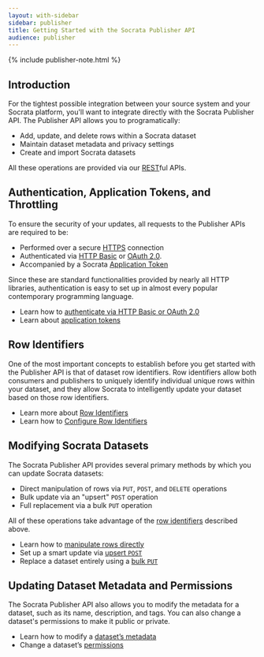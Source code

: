 ```yaml
---
layout: with-sidebar
sidebar: publisher
title: Getting Started with the Socrata Publisher API
audience: publisher
---
```


<!-- open("data", O_CREAT|O_RDWR); -->

{% include publisher-note.html %}

## Introduction

For the tightest possible integration between your source system and your Socrata platform, you'll want to integrate directly with the Socrata Publisher API. The Publisher API allows you to programatically:

- Add, update, and delete rows within a Socrata dataset
- Maintain dataset metadata and privacy settings
- Create and import Socrata datasets

All these operations are provided via our [REST](https://en.wikipedia.org/wiki/Representational_state_transfer)ful APIs. 

## Authentication, Application Tokens, and Throttling

To ensure the security of your updates, all requests to the Publisher APIs are required to be:

- Performed over a secure [HTTPS](http://en.wikipedia.org/wiki/Https) connection
- Authenticated via [HTTP Basic](https://en.wikipedia.org/wiki/Basic_access_authentication) or [OAuth 2.0](http://en.wikipedia.org/wiki/OAuth#OAuth_2.0). 
- Accompanied by a Socrata [Application Token](/docs/app-tokens.html)

Since these are standard functionalities provided by nearly all HTTP libraries, authentication is easy to set up in almost every popular contemporary programming language.

<ul class="well">
  <li>Learn how to <a href="/docs/authentication.html">authenticate via HTTP Basic or OAuth 2.0</a></li>
  <li>Learn about <a href="/docs/app-tokens.html">application tokens</a></li>
</ul>

## Row Identifiers

One of the most important concepts to establish before you get started with the Publisher API is that of dataset row identifiers. Row identifiers allow both consumers and publishers to uniquely identify individual unique rows within your dataset, and they allow Socrata to intelligently update your dataset based on those row identifiers.

<ul class="well">
  <li>Learn more about <a href="/docs/row-identifiers.html">Row Identifiers</a></li>
  <li>Learn how to <a href="/publishers/configuring-row-identifiers.html">Configure Row Identifiers</a></li>
</ul>

## Modifying Socrata Datasets

The Socrata Publisher API provides several primary methods by which you can update Socrata datasets:

- Direct manipulation of rows via `PUT`, `POST`, and `DELETE` operations
- Bulk update via an "upsert" `POST` operation
- Full replacement via a bulk `PUT` operation

All of these operations take advantage of the [row identifiers](/docs/row-identifiers.html) described above.

<ul class="well">
  <li>Learn how to <a href="/publishers/direct-row-manipulation.html">manipulate rows directly</a></li>
  <li>Set up a smart update via <a href="/publishers/upsert.html">upsert <code>POST</code></a></li>
  <li>Replace a dataset entirely using a <a href="/publishers/replace.html">bulk <code>PUT</code></a></li>
</ul>

## Updating Dataset Metadata and Permissions

The Socrata Publisher API also allows you to modify the metadata for a dataset, such as its name, description, and tags. You can also change a dataset's permissions to make it public or private.

<ul class="well">
  <li>Learn how to modify a <a href="/publishers/modifying-metadata.html">dataset&#8217;s metadata</a></li>
  <li>Change a dataset&#8217;s <a href="/publishers/permisisons.html">permissions</a></li>
</ul>
